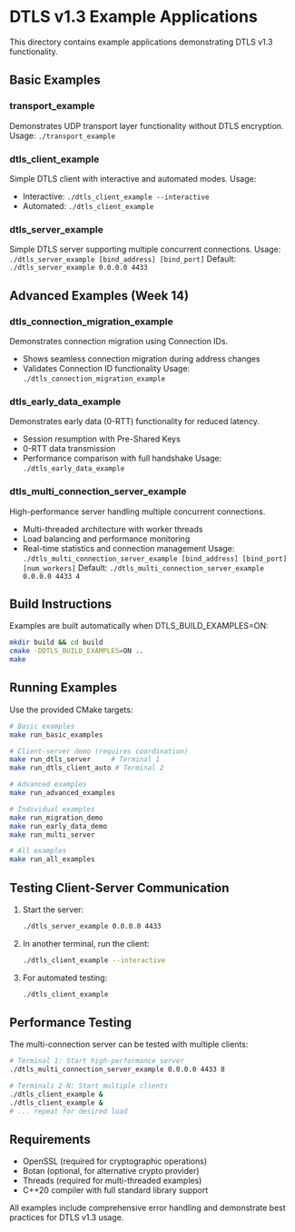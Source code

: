 # DTLS v1.3 Example Applications

This directory contains example applications demonstrating DTLS v1.3 functionality.

## Basic Examples

### transport_example
Demonstrates UDP transport layer functionality without DTLS encryption.
Usage: `./transport_example`

### dtls_client_example  
Simple DTLS client with interactive and automated modes.
Usage: 
- Interactive: `./dtls_client_example --interactive`
- Automated: `./dtls_client_example`

### dtls_server_example
Simple DTLS server supporting multiple concurrent connections.
Usage: `./dtls_server_example [bind_address] [bind_port]`
Default: `./dtls_server_example 0.0.0.0 4433`

## Advanced Examples (Week 14)

### dtls_connection_migration_example
Demonstrates connection migration using Connection IDs.
- Shows seamless connection migration during address changes
- Validates Connection ID functionality
Usage: `./dtls_connection_migration_example`

### dtls_early_data_example
Demonstrates early data (0-RTT) functionality for reduced latency.
- Session resumption with Pre-Shared Keys
- 0-RTT data transmission
- Performance comparison with full handshake
Usage: `./dtls_early_data_example`

### dtls_multi_connection_server_example
High-performance server handling multiple concurrent connections.
- Multi-threaded architecture with worker threads
- Load balancing and performance monitoring
- Real-time statistics and connection management
Usage: `./dtls_multi_connection_server_example [bind_address] [bind_port] [num_workers]`
Default: `./dtls_multi_connection_server_example 0.0.0.0 4433 4`

## Build Instructions

Examples are built automatically when DTLS_BUILD_EXAMPLES=ON:

```bash
mkdir build && cd build
cmake -DDTLS_BUILD_EXAMPLES=ON ..
make
```

## Running Examples

Use the provided CMake targets:

```bash
# Basic examples
make run_basic_examples

# Client-server demo (requires coordination)
make run_dtls_server     # Terminal 1
make run_dtls_client_auto # Terminal 2

# Advanced examples  
make run_advanced_examples

# Individual examples
make run_migration_demo
make run_early_data_demo
make run_multi_server

# All examples
make run_all_examples
```

## Testing Client-Server Communication

1. Start the server:
   ```bash
   ./dtls_server_example 0.0.0.0 4433
   ```

2. In another terminal, run the client:
   ```bash
   ./dtls_client_example --interactive
   ```

3. For automated testing:
   ```bash
   ./dtls_client_example
   ```

## Performance Testing

The multi-connection server can be tested with multiple clients:

```bash
# Terminal 1: Start high-performance server
./dtls_multi_connection_server_example 0.0.0.0 4433 8

# Terminals 2-N: Start multiple clients
./dtls_client_example &
./dtls_client_example &
# ... repeat for desired load
```

## Requirements

- OpenSSL (required for cryptographic operations)
- Botan (optional, for alternative crypto provider)
- Threads (required for multi-threaded examples)
- C++20 compiler with full standard library support

All examples include comprehensive error handling and demonstrate best practices for DTLS v1.3 usage.
